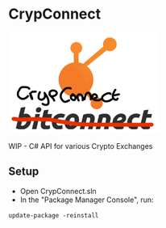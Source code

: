 # CrypConnect

<img src="Logo.png" width=300px />


WIP - C# API for various Crypto Exchanges


## Setup

 - Open CrypConnect.sln
 - In the "Package Manager Console", run:

```
update-package -reinstall
```